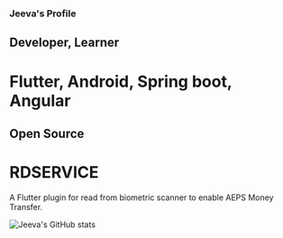 ### Jeeva's Profile
## Developer, Learner
# Flutter, Android, Spring boot, Angular

## Open Source
# RDSERVICE
A Flutter plugin for read from biometric scanner to enable AEPS Money Transfer.

![Jeeva's GitHub stats](https://github-readme-stats.vercel.app/api?username=jeevareddy&count_private=true&show_icons=true&show_icons=true)
